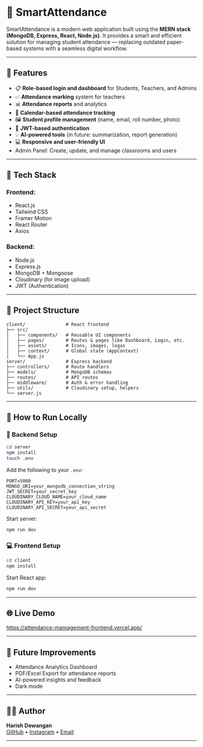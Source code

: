 
# 🧠 SmartAttendance

SmartAttendance is a modern web application built using the **MERN stack (MongoDB, Express, React, Node.js)**. It provides a smart and efficient solution for managing student attendance — replacing outdated paper-based systems with a seamless digital workflow.

---

## 🚀 Features

- 📋 **Role-based login and dashboard** for Students, Teachers, and Admins
- ✅ **Attendance marking** system for teachers
- 📊 **Attendance reports** and analytics
- 📅 **Calendar-based attendance tracking**
- 🖼️ **Student profile management** (name, email, roll number, photo)
- 🔐 **JWT-based authentication**
- 💡 **AI-powered tools** (in future: summarization, report generation)
- 💻 **Responsive and user-friendly UI**
- Admin Panel: Create, update, and manage classrooms and users

---

## 🔧 Tech Stack

### Frontend:
- React.js
- Tailwind CSS
- Framer Motion
- React Router
- Axios

### Backend:
- Node.js
- Express.js
- MongoDB + Mongoose
- Cloudinary (for image upload)
- JWT (Authentication)

---

## 📁 Project Structure

```
client/               # React frontend
├── src/
│   ├── components/   # Reusable UI components
│   ├── pages/        # Routes & pages like Dashboard, Login, etc.
│   ├── assets/       # Icons, images, logos
│   ├── context/      # Global state (AppContext)
│   └── App.js
server/               # Express backend
├── controllers/      # Route handlers
├── models/           # MongoDB schemas
├── routes/           # API routes
├── middleware/       # Auth & error handling
├── utils/            # Cloudinary setup, helpers
└── server.js
```

---

## 🧪 How to Run Locally

### 🔨 Backend Setup

```bash
cd server
npm install
touch .env
```

Add the following to your `.env`:

```
PORT=5000
MONGO_URI=your_mongodb_connection_string
JWT_SECRET=your_secret_key
CLOUDINARY_CLOUD_NAME=your_cloud_name
CLOUDINARY_API_KEY=your_api_key
CLOUDINARY_API_SECRET=your_api_secret
```

Start server:
```bash
npm run dev
```

### 💻 Frontend Setup

```bash
cd client
npm install
```

Start React app:
```bash
npm run dev
```

---

## 🌐 Live Demo

<!-- > https://attendance-management-frontend-vsnq.onrender.com -->
https://attendance-mamagement-frontend.vercel.app/

---

## 🧠 Future Improvements

- Attendance Analytics Dashboard
- PDF/Excel Export for attendance reports
- AI-powered insights and feedback
- Dark mode

---

## 🙋‍♂️ Author

**Harish Dewangan**  
[GitHub](https://github.com/officialharis) • [Instagram](https://www.instagram.com/_its_harish/) • [Email](mailto:h10dewangan@gmail.com)

---
